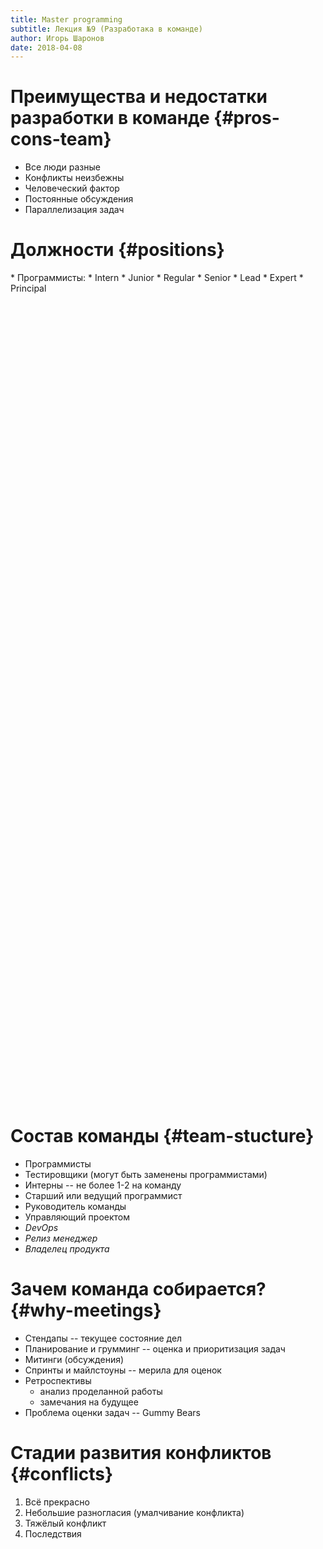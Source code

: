 ```yaml
---
title: Master programming
subtitle: Лекция №9 (Разработака в команде)
author: Игорь Шаронов
date: 2018-04-08
---
```


# Преимущества и недостатки разработки в команде {#pros-cons-team}

* Все люди разные
* Конфликты неизбежны
* Человеческий фактор
* Постоянные обсуждения
* Параллелизация задач

# Должности {#positions}

<div class='column' style='float:left'>
* Программисты:
    * Intern
    * Junior
    * Regular
    * Senior
    * Lead
    * Expert
    * Principal
</div>
<div class='column'>
* Управляющее звено:
    * Project manager
    * Product owner
    * Team Lead
    * Agile coach
    * Scrum master
</div>

# Состав команды {#team-stucture}

* Программисты
* Тестировщики (могут быть заменены программистами)
* Интерны -- не более 1-2 на команду
* Старший или ведущий программист
* Руководитель команды
* Управляющий проектом
* *DevOps*
* *Релиз менеджер*
* *Владелец продукта*

# Зачем команда собирается? {#why-meetings}

* Стендапы -- текущее состояние дел
* Планирование и грумминг -- оценка и приоритизация задач
* Митинги (обсуждения)
* Спринты и майлстоуны -- мерила для оценок
* Ретроспективы
    * анализ проделанной работы
    * замечания на будущее
* Проблема оценки задач -- Gummy Bears

# Стадии развития конфликтов {#conflicts}

1. Всё прекрасно
1. Небольшие разногласия (умалчивание конфликта)
1. Тяжёлый конфликт
1. Последствия

